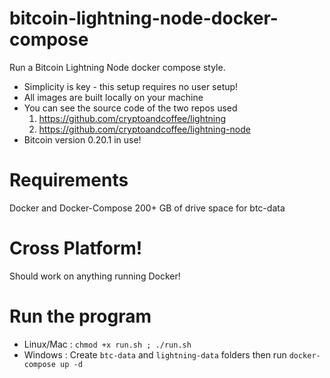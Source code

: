 # bitcoin-lightning-node-docker-compose
Run a Bitcoin Lightning Node docker compose style.  

- Simplicity is key - this setup requires no user setup!
- All images are built locally on your machine 
- You can see the source code of the two repos used 
  1. https://github.com/cryptoandcoffee/lightning
  2. https://github.com/cryptoandcoffee/lightning-node
- Bitcoin version 0.20.1 in use!

# Requirements
Docker and Docker-Compose
200+ GB of drive space for btc-data

# Cross Platform! 
Should work on anything running Docker!

# Run the program
- Linux/Mac : ```chmod +x run.sh ; ./run.sh```
- Windows : Create ```btc-data``` and ```lightning-data``` folders then run ```docker-compose up -d```

